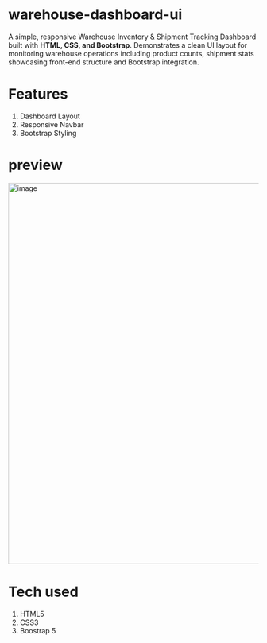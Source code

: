 # warehouse-dashboard-ui
A simple, responsive Warehouse Inventory & Shipment Tracking Dashboard built with **HTML, CSS, and Bootstrap**.
Demonstrates a clean UI layout for monitoring warehouse operations including product counts, shipment stats showcasing front-end structure and Bootstrap integration.

# Features
1. Dashboard Layout
2. Responsive Navbar
3. Bootstrap Styling

# preview
<img width="1365" height="767" alt="image" src="https://github.com/user-attachments/assets/1bbe176f-4c04-41af-9143-ee78436ebbb5" />

# Tech used
1. HTML5
2. CSS3
3. Boostrap 5
